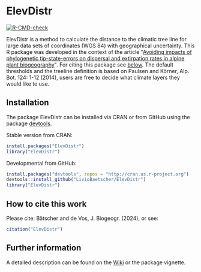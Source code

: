 # ElevDistr

<!-- badges: start -->
  [![R-CMD-check](https://github.com/LivioBaetscher/ElevDistr/actions/workflows/R-CMD-check.yaml/badge.svg)](https://github.com/LivioBaetscher/ElevDistr/actions/workflows/R-CMD-check.yaml)
<!-- badges: end -->

ElevDistr is a method to calculate the distance to the climatic tree
line for large data sets of coordinates (WGS 84) with geographical
uncertainty. This R package was developed in the context of the article
"[Avoiding impacts of phylogenetic tip-state-errors on dispersal and extirpation rates in alpine plant biogeography](https://doi.org/10.1111/jbi.14811)".
For citing this package see [below](#how-to-cite-this-work).
The default thresholds and the treeline definition is based
on Paulsen and Körner, Alp. Bot. 124: 1-12 (2014), users are free to
decide what climate layers they would like to use.

## Installation

The package ElevDistr can be installed via CRAN or from GitHub using the package [devtools](https://CRAN.R-project.org/package=devtools).  

Stable version from CRAN:
``` r
install.packages("ElevDistr")
library("ElevDistr")
```
Developmental from GitHub:
``` r
install.packages("devtools", repos = "http://cran.us.r-project.org")
devtools::install_github("LivioBaetscher/ElevDistr")
library("ElevDistr")
```

## How to cite this work

Please cite: Bätscher and de Vos, J. Biogeogr. (2024), or see:
``` r
citation("ElevDistr")
```

## Further information

A detailed description can be found on the [Wiki](https://github.com/LivioBaetscher/ElevDistr/wiki) or the package vignette.
